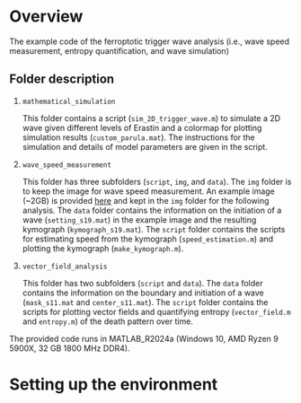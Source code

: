 # Overview
The example code of the ferroptotic trigger wave analysis (i.e., wave speed measurement, entropy quantification, and wave simulation)

## Folder description
1. `mathematical_simulation`

   This folder contains a script (`sim_2D_trigger_wave.m`) to simulate a 2D wave given different levels of Erastin and a colormap for plotting simulation results (`custom_parula.mat`).
   The instructions for the simulation and details of model parameters are given in the script.
   
3. `wave_speed_measurement`

   This folder has three subfolders (`script`, `img`, and `data`).
   The `img` folder is to keep the image for wave speed measurement.
   An example image (~2GB) is provided [here](https://figshare.com/ndownloader/files/46021953 "figshare") and kept in the `img` folder for the following analysis.
   The `data` folder contains the information on the initiation of a wave (`setting_s19.mat`) in the example image and the resulting kymograph (`kymograph_s19.mat`).
   The `script` folder contains the scripts for estimating speed from the kymograph (`speed_estimation.m`) and plotting the kymograph (`make_kymograph.m`).
   
5. `vector_field_analysis`

   This folder has two subfolders (`script` and `data`).
   The `data` folder contains the information on the boundary and initiation of a wave (`mask_s11.mat` and `center_s11.mat`).
   The `script` folder contains the scripts for plotting vector fields and quantifying entropy (`vector_field.m` and `entropy.m`) of the death pattern over time.

The provided code runs in MATLAB_R2024a (Windows 10, AMD Ryzen 9 5900X, 32 GB 1800 MHz DDR4).

# Setting up the environment
